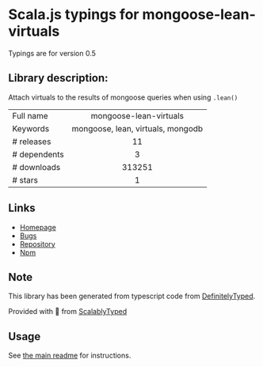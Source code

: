 
# Scala.js typings for mongoose-lean-virtuals

Typings are for version 0.5

## Library description:
Attach virtuals to the results of mongoose queries when using `.lean()`

|                    |                 |
| ------------------ | :-------------: |
| Full name          | mongoose-lean-virtuals |
| Keywords           | mongoose, lean, virtuals, mongodb |
| # releases         | 11 |
| # dependents       | 3 |
| # downloads        | 313251 |
| # stars            | 1 |

## Links
- [Homepage](https://github.com/vkarpov15/mongoose-lean-virtuals)
- [Bugs](https://github.com/vkarpov15/mongoose-lean-virtuals/issues)
- [Repository](https://github.com/vkarpov15/mongoose-lean-virtuals)
- [Npm](https://www.npmjs.com/package/mongoose-lean-virtuals)
    


## Note
This library has been generated from typescript code from [DefinitelyTyped](https://definitelytyped.org).

Provided with :purple_heart: from [ScalablyTyped](https://github.com/oyvindberg/ScalablyTyped)

## Usage
See [the main readme](../../readme.md) for instructions.


